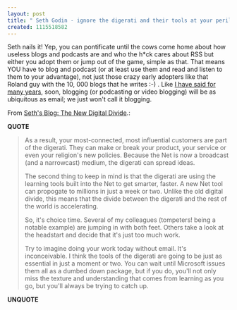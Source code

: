 ```yaml
---
layout: post
title: " Seth Godin - ignore the digerati and their tools at your peril"
created: 1115518582
---
```

<p>Seth nails it! Yep, you can pontificate until the cows come home about how useless blogs and podcasts are and who the h*ck cares about RSS but either you adopt them or jump out of the game, simple as that. That means YOU have to blog and podcast (or at least use them and read and listen to them to your advantage), not just those crazy early adopters like that Roland guy with the 10, 000 blogs that he writes :-) . Like <a href="http://www.rolandtanglao.com/categories/webcms/2003/05/21.html#a4386">I have said for many years</a>, soon, blogging (or podcasting or video blogging) will be as ubiquitous as email; we just won't call it blogging.
</p><p>From <a href="http://sethgodin.typepad.com/seths_blog/2005/05/the_new_digital.html">Seth's Blog: The New Digital Divide</a>.:</p>
<p><b>QUOTE</b></p><blockquote><p>As a result, your most-connected, most influential customers are part of the digerati. They can make or break your product, your service or even your religion's new policies. Because the Net is now a broadcast (and a narrowcast) medium, the digerati can spread ideas.
</p>
<p>The second thing to keep in mind is that the digerati are using the learning tools built into the Net to get smarter, faster. A new Net tool can propogate to millions in just a week or two. Unlike the old digital divide, this means that the divide between the digerati and the rest of the world is accelerating.</p>

<p>So, it's choice time. Several of my colleagues (tompeters! being a notable example) are jumping in with both feet. Others take a look at the headstart and decide that it's just too much work.</p>

<p>Try to imagine doing your work today without email. It's inconceivable. I think the tools of the digerati are going to be just as essential in just a moment or two. You can wait until Microsoft issues them all as a dumbed down package, but if you do, you'll not only miss the texture and understanding that comes from learning as you go, but you'll always be trying to catch up.</p></blockquote><p><b>UNQUOTE</b></p>



